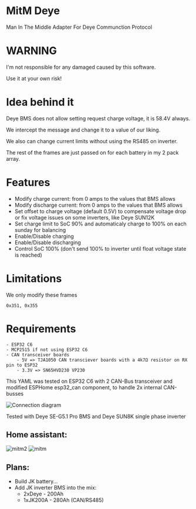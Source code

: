 # MitM Deye
Man In The Middle Adapter For Deye Communction Protocol

# WARNING
I'm not responsible for any damaged caused by this software.

Use it at your own risk!

# Idea behind it
Deye BMS does not allow setting request charge voltage, it is 58.4V always.

We intercept the message and change it to a value of our liking.

We also can change current limits without using the RS485 on inverter.

The rest of the frames are just passed on for each battery in my 2 pack array.

# Features
- Modify charge current: from 0 amps to the values that BMS allows
- Modify discharge current: from 0 amps to the values that BMS allows
- Set offset to charge voltage (default 0.5V) to compensate voltage drop or fix voltage issues on some inverters, like Deye SUN12K
- Set charge limit to SoC 90% and automaticaly charge to 100% on each sunday for balancing
- Enable/Disable charging
- Enable/Disable discharging
- Control SoC 100% (don't send 100% to inverter until float voltage state is reached)

# Limitations
We only modify these frames

    0x351, 0x355
    
# Requirements 
    - ESP32 C6
    - MCP2515 if not using ESP32 C6
    - CAN transceiver boards
        - 5V => TJA1050 CAN transciever boards with a 4k7Ω resistor on RX pin to ESP32
        - 3.3V => SN65HVD230 VP230 
        
This YAML was tested on ESP32 C6 with 2 CAN-Bus transceiver and modified ESPHome esp32_can component, to handle 2x internal CAN-busses

![Connection diagram](connection.png "Connection diagram")

Tested with Deye SE-G5.1 Pro BMS and Deye SUN8K single phase inverter

## Home assistant:
![mitm2](https://i.imgur.com/rx5Eb2X.png)
![mitm](https://i.imgur.com/u6WZCEs.png)

## Plans:
  - Build JK battery...
  - Add JK inverter BMS into the mix: 
    - 2xDeye - 200Ah 
    - 1xJK200A - 280Ah (CAN/RS485)
